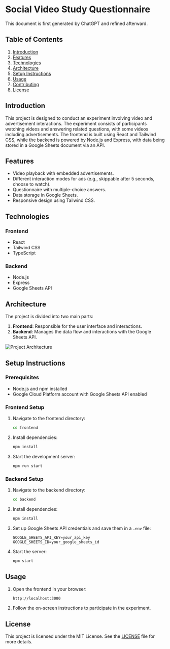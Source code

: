 # Social Video Study Questionnaire

This document is first generated by ChatGPT and refined afterward.

## Table of Contents

1. [Introduction](#introduction)
2. [Features](#features)
3. [Technologies](#technologies)
4. [Architecture](#architecture)
5. [Setup Instructions](#setup-instructions)
6. [Usage](#usage)
7. [Contributing](#contributing)
8. [License](#license)

## Introduction

This project is designed to conduct an experiment involving video and advertisement interactions. The experiment consists of participants watching videos and answering related questions, with some videos including advertisements. The frontend is built using React and Tailwind CSS, while the backend is powered by Node.js and Express, with data being stored in a Google Sheets document via an API.

## Features

- Video playback with embedded advertisements.
- Different interaction modes for ads (e.g., skippable after 5 seconds, choose to watch).
- Questionnaire with multiple-choice answers.
- Data storage in Google Sheets.
- Responsive design using Tailwind CSS.

## Technologies

### Frontend

- React
- Tailwind CSS
- TypeScript

### Backend

- Node.js
- Express
- Google Sheets API

## Architecture

The project is divided into two main parts:
1. **Frontend**: Responsible for the user interface and interactions.
2. **Backend**: Manages the data flow and interactions with the Google Sheets API.

![Project Architecture](path_to_architecture_diagram)

## Setup Instructions

### Prerequisites

- Node.js and npm installed
- Google Cloud Platform account with Google Sheets API enabled

### Frontend Setup

1. Navigate to the frontend directory:
    ```bash
    cd frontend
    ```
2. Install dependencies:
    ```bash
    npm install
    ```
3. Start the development server:
    ```bash
    npm run start
    ```

### Backend Setup
1. Navigate to the backend directory:
    ```bash
    cd backend
    ```
2. Install dependencies:
    ```bash
    npm install
    ```
3. Set up Google Sheets API credentials and save them in a `.env` file:
    ```
    GOOGLE_SHEETS_API_KEY=your_api_key
    GOOGLE_SHEETS_ID=your_google_sheets_id
    ```
4. Start the server:
    ```bash
    npm start
    ```

## Usage

1. Open the frontend in your browser:
    ```bash
    http://localhost:3000
    ```
2. Follow the on-screen instructions to participate in the experiment.

## License
This project is licensed under the MIT License. See the [LICENSE](LICENSE) file for more details.